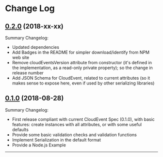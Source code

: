 # Change Log

## [0.2.0](https://github.com/smartiniOnGitHub/cloudevent.js/releases/tag/0.2.0) (2018-xx-xx)
Summary Changelog:
- Updated dependencies
- Add Badges in the README for simpler download/identify from NPM web site
- Remove cloudEventsVersion attribute from constructor (it's defined in the implementation, as a read-only private property); so the change in release number
- Add JSON Schema for CloudEvent, related to current attributes (so it makes sense to expose here, even if used by other serializing libraries)

## [0.1.0](https://github.com/smartiniOnGitHub/cloudevent.js/releases/tag/0.1.0) (2018-08-28)
Summary Changelog:
- First release compliant with current CloudEvent Spec (0.1.0), with basic features: create instances with all attributes, or with some useful defaults
- Provide some basic validation checks and validation functions
- Implement Serialization in the default format
- Provide a Node.js Example

----
